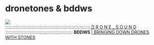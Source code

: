 dronetones & bddws
==========

<img src="https://raw.github.com/alejoduque/dronetones/master/imgs/V2_ascii.jpg" /> <br>
::::::::::::::::::::::::::::::::::::::::::::::::::::::::::::::::::::<a href=https://github.com/alejoduque/dronetones/wiki/Drone-Sound> D R O N E _ S O U N D</a> <br>
:::::::::::::::::::::::::::::::::::::::::::::::::::::: <B>BDDWS </B>
<a href=#> | BRINGING DOWN DRONES WITH STONES</a>
